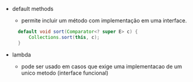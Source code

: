 - default methods
  - permite incluir um método com implementação em uma interface.
  ```java
    default void sort(Comparator<? super E> c) {
        Collections.sort(this, c);
    }
   ```
  
- lambda
  - pode ser usado em casos que exige uma implementacao de um unico metodo (interface funcional)